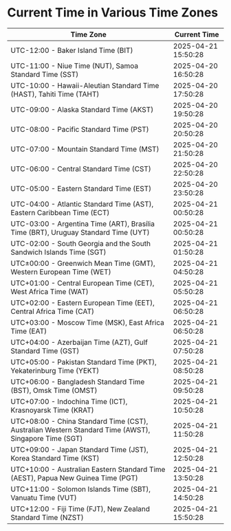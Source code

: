 # Current Time in Various Time Zones

| Time Zone | Current Time |
|-----------|--------------|
| UTC-12:00 - Baker Island Time (BIT) | 2025-04-21 15:50:28 |
| UTC-11:00 - Niue Time (NUT), Samoa Standard Time (SST) | 2025-04-20 16:50:28 |
| UTC-10:00 - Hawaii-Aleutian Standard Time (HAST), Tahiti Time (TAHT) | 2025-04-20 17:50:28 |
| UTC-09:00 - Alaska Standard Time (AKST) | 2025-04-20 19:50:28 |
| UTC-08:00 - Pacific Standard Time (PST) | 2025-04-20 20:50:28 |
| UTC-07:00 - Mountain Standard Time (MST) | 2025-04-20 21:50:28 |
| UTC-06:00 - Central Standard Time (CST) | 2025-04-20 22:50:28 |
| UTC-05:00 - Eastern Standard Time (EST) | 2025-04-20 23:50:28 |
| UTC-04:00 - Atlantic Standard Time (AST), Eastern Caribbean Time (ECT) | 2025-04-21 00:50:28 |
| UTC-03:00 - Argentina Time (ART), Brasília Time (BRT), Uruguay Standard Time (UYT) | 2025-04-21 00:50:28 |
| UTC-02:00 - South Georgia and the South Sandwich Islands Time (SGT) | 2025-04-21 01:50:28 |
| UTC±00:00 - Greenwich Mean Time (GMT), Western European Time (WET) | 2025-04-21 04:50:28 |
| UTC+01:00 - Central European Time (CET), West Africa Time (WAT) | 2025-04-21 05:50:28 |
| UTC+02:00 - Eastern European Time (EET), Central Africa Time (CAT) | 2025-04-21 06:50:28 |
| UTC+03:00 - Moscow Time (MSK), East Africa Time (EAT) | 2025-04-21 06:50:28 |
| UTC+04:00 - Azerbaijan Time (AZT), Gulf Standard Time (GST) | 2025-04-21 07:50:28 |
| UTC+05:00 - Pakistan Standard Time (PKT), Yekaterinburg Time (YEKT) | 2025-04-21 08:50:28 |
| UTC+06:00 - Bangladesh Standard Time (BST), Omsk Time (OMST) | 2025-04-21 09:50:28 |
| UTC+07:00 - Indochina Time (ICT), Krasnoyarsk Time (KRAT) | 2025-04-21 10:50:28 |
| UTC+08:00 - China Standard Time (CST), Australian Western Standard Time (AWST), Singapore Time (SGT) | 2025-04-21 11:50:28 |
| UTC+09:00 - Japan Standard Time (JST), Korea Standard Time (KST) | 2025-04-21 12:50:28 |
| UTC+10:00 - Australian Eastern Standard Time (AEST), Papua New Guinea Time (PGT) | 2025-04-21 13:50:28 |
| UTC+11:00 - Solomon Islands Time (SBT), Vanuatu Time (VUT) | 2025-04-21 14:50:28 |
| UTC+12:00 - Fiji Time (FJT), New Zealand Standard Time (NZST) | 2025-04-21 15:50:28 |
